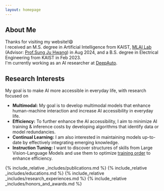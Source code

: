 ```yaml
---
layout: homepage
---
```


## About Me

Thanks for visiting my website!😄     
I received an M.S. degree in Artificial Intelligence from KAIST, [MLAI Lab](https://www.mlai-kaist.com/) (Advisor: [Prof.Sung Ju Hwang](http://www.sungjuhwang.com/)) in Aug 2024, and a B.S. degree in Electrical Engineering from KAIST in Feb 2023.     
I'm currently working as an AI researcher at [DeepAuto](https://www.deepauto.ai/).     

## Research Interests
My goal is to make AI more accessible in everyday life, with research focused on
- **Multimodal:** My goal is to develop multimodal models that enhance human-machine interaction and increase AI accessibility in everyday life.     
- **Efficiency:** To further enhance the AI accessibility, I aim to minimize AI training & inference costs by developing algorithms that identify data or model redundancies.          
- **Continual Learning:** I am also interested in maintaining models up-to-date by effectively integrating emerging knowledge.     
- **Instruction Tuning:** I want to discover structures of skills from Large Vision-Language Models and use them to optimize [training order](./assets/files/Skill_based_Curriculumn_Learning_for_Large_Vison_Language_Models.pdf) to enhance efficiency.

{% include_relative _includes/publications.md %}
{% include_relative _includes/educations.md %}
{% include_relative _includes/research_experiences.md %}
{% include_relative _includes/honors_and_awards.md %}
